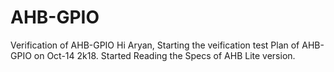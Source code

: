 # AHB-GPIO
Verification of AHB-GPIO
Hi Aryan,
 Starting the veification test Plan of AHB-GPIO on Oct-14 2k18.
 Started Reading the Specs of AHB Lite version.
 
